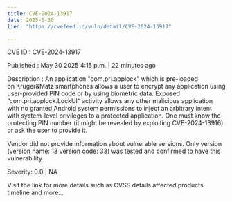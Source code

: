 ```yaml
---
title: CVE-2024-13917
date: 2025-5-30
lien: "https://cvefeed.io/vuln/detail/CVE-2024-13917"

---
```


CVE ID : CVE-2024-13917

Published :  May 30
2025
4:15 p.m. | 22 minutes ago

Description : An application "com.pri.applock"
which is pre-loaded on Kruger&Matz smartphones
allows a user to encrypt any application using user-provided PIN code or by using biometric data.
Exposed ”com.pri.applock.LockUI“ activity allows any other malicious application
with no granted Android system permissions
to inject an arbitrary intent with system-level privileges to a protected application. One must know the protecting PIN number (it might be revealed by exploiting CVE-2024-13916) or ask the user to provide it.

Vendor did not provide information about vulnerable versions.
Only version (version name: 13
version code: 33) was tested and confirmed to have this vulnerability

Severity: 0.0 | NA

Visit the link for more details
such as CVSS details
affected products
timeline
and more...
